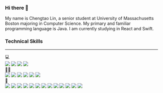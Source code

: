 ### Hi there 👋
<!--
**TaoLyn838/TaoLyn838** is a ✨ _special_ ✨ repository because its `README.md` (this file) appears on your GitHub profile.

Here are some ideas to get you started:

- 🔭 I’m currently working on ...
- 🌱 I’m currently learning ...
- 👯 I’m looking to collaborate on ...
- 🤔 I’m looking for help with ...
- 💬 Ask me about ...
- 📫 How to reach me: ...
- 😄 Pronouns: ...
- ⚡ Fun fact: ...
-->

My name is Chengtao Lin, a senior student at University of Massachusetts Boston majoring in Computer Science. My primary and familiar programming language is Java. I am currently studying in React and Swift.
<!-- Currently, I am learning a few programming languages, such as Swift and SQL.  -->
<!-- ### My Status
---
🔭 I’m currently working on my side project LearnJAN. It is an iOS mobile flashcards App used for studying and memory of Hiragana and Katakana.
<br/>
🌱 I’m currently learning SQL, Swift, J-- compiler, and Japanese this semester.
<br/> -->


### Technical Skills
---
💻
<br/>
<img src="https://img.shields.io/badge/mac%20os-000000?style=for-the-badge&logo=apple&logoColor=white"/> <img src="https://img.shields.io/badge/iOS-000000?style=for-the-badge&logo=ios&logoColor=white"/>  <img src="https://img.shields.io/badge/Linux-FCC624?style=for-the-badge&logo=linux&logoColor=black"/> <img src="https://img.shields.io/badge/Windows-0078D6?style=for-the-badge&logo=windows&logoColor=white"/>
<br/>
👨‍💻
<br/>
<img src="https://img.shields.io/badge/Java-ED8B00?style=for-the-badge&logo=openjdk&logoColor=white"/> <img src="https://img.shields.io/badge/C-00599C?style=for-the-badge&logo=c&logoColor=white"/> <img src="https://img.shields.io/badge/C%23-239120?style=for-the-badge&logo=c-sharp&logoColor=white"/> <img src="https://img.shields.io/badge/Swift-FA7343?style=for-the-badge&logo=swift&logoColor=white"/> <img src="https://img.shields.io/badge/Python-14354C?style=for-the-badge&logo=python&logoColor=white"/> <img src="https://img.shields.io/badge/MySQL-00000F?style=for-the-badge&logo=mysql&logoColor=white"/> 
<br/>
🔧
<br/>
<img src="https://img.shields.io/badge/IntelliJ_IDEA-000000.svg?style=for-the-badge&logo=intellij-idea&logoColor=white"/> <img src="https://img.shields.io/badge/sublime_text-%23575757.svg?&style=for-the-badge&logo=sublime-text&logoColor=important"/> <img src="https://img.shields.io/badge/Visual_Studio-5C2D91?style=for-the-badge&logo=visual%20studio&logoColor=white"/> <img src="https://img.shields.io/badge/Visual_Studio_Code-0078D4?style=for-the-badge&logo=visual%20studio%20code&logoColor=white"/> <img src="https://img.shields.io/badge/Xcode-007ACC?style=for-the-badge&logo=Xcode&logoColor=white"/>
<img src="https://img.shields.io/badge/GitHub-100000?style=for-the-badge&logo=github&logoColor=white"/> <img src="https://img.shields.io/badge/GitLab-330F63?style=for-the-badge&logo=gitlab&logoColor=white"/> <img src="https://img.shields.io/badge/GIT-E44C30?style=for-the-badge&logo=git&logoColor=white"/> 
 <img src="https://img.shields.io/badge/Notion-000000?style=for-the-badge&logo=notion&logoColor=white"/>  <img src="https://img.shields.io/badge/Overleaf-47A141?style=for-the-badge&logo=Overleaf&logoColor=white"/> <img src="https://img.shields.io/badge/Emacs-%237F5AB6.svg?&style=for-the-badge&logo=gnu-emacs&logoColor=white"/> <img src="https://img.shields.io/badge/blender-%23F5792A.svg?style=for-the-badge&logo=blender&logoColor=white"/> <img src="https://img.shields.io/badge/Unity-100000?style=for-the-badge&logo=unity&logoColor=white"/>
  
<!-- ### 📊 GitHub Stats
---
<img src="https://github-readme-stats.vercel.app/api?username=TaoLyn838&theme=blue-green"/> <img src="https://github-readme-stats.vercel.app/api/top-langs/?username=TaoLyn838&theme=blue-green"/> -->

